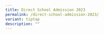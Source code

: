 ```yaml
---
title: Direct School Admission 2023
permalink: /direct-school-admission-2023/
variant: tiptap
description: ""
---
```

